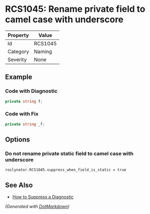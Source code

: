 # RCS1045: Rename private field to camel case with underscore

| Property | Value   |
| -------- | ------- |
| Id       | RCS1045 |
| Category | Naming  |
| Severity | None    |

## Example

### Code with Diagnostic

```csharp
private string f;
```

### Code with Fix

```csharp
private string _f;
```

## Options

### Do not rename private static field to camel case with underscore

```editorconfig
roslynator.RCS1045.suppress_when_field_is_static = true
```

## See Also

* [How to Suppress a Diagnostic](../HowToConfigureAnalyzers.md#how-to-suppress-a-diagnostic)


*\(Generated with [DotMarkdown](http://github.com/JosefPihrt/DotMarkdown)\)*